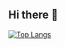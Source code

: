 ## Hi there 👋

[![Top Langs](https://github-readme-stats.vercel.app/api/top-langs/?username=fuyuu57577&hide=jupyter%20notebook)](https://github.com/fuyuu57577/github-readme-stats)

<!--
**fuyuu57577/fuyuu57577** is a ✨ _special_ ✨ repository because its `README.md` (this file) appears on your GitHub profile.

Here are some ideas to get you started:

- 🔭 I’m currently working on ...
- 🌱 I’m currently learning ...
- 👯 I’m looking to collaborate on ...
- 🤔 I’m looking for help with ...
- 💬 Ask me about ...
- 📫 How to reach me: ...
- 😄 Pronouns: ...
- ⚡ Fun fact: ...
-->
